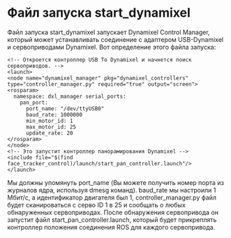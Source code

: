 # Файл запуска start\_dynamixel

Файл запуска start\_dynamixel запускает Dynamixel Control Manager, который может устанавливать соединение с адаптером USB-Dynamixel и сервоприводами Dynamixel. Вот определение этого файла запуска:

```text
<!-- Откроется контроллер USB To Dynamixel и начнется поиск сервоприводов. -->
<launch>
<node name="dynamixel_manager" pkg="dynamixel_controllers" type="controller_manager.py" required="true" output="screen">
<rosparam>
  namespace: dxl_manager serial_ports:
    pan_port:
      port_name: "/dev/ttyUSB0" 
      baud_rate: 1000000
      min_motor_id: 1
      max_motor_id: 25
      update_rate: 20
</rosparam>
</node>
<!-- Это запустит контроллер панорамирования Dynamixel -->
<include file="$(find face_tracker_control)/launch/start_pan_controller.launch"/>
</launch>
```

Мы должны упомянуть port\_name \(Вы можете получить номер порта из журналов ядра, используя dmesg команд\). baud\_rate мы настроили 1 Мбит/с, а идентификатор двигателя был 1, controller\_manager.py файл будет сканироваться с серво ID 1 в 25 и сообщать о любых обнаруженных сервоприводах. После обнаружения сервопривода он запустит файл start\_pan\_controller.launch, который будет прикреплять контроллер положения соединения ROS для каждого сервопривода.

